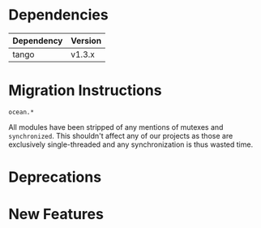 Dependencies
============

Dependency | Version
-----------|---------
tango      | v1.3.x

Migration Instructions
======================

`ocean.*`

  All modules have been stripped of any mentions of mutexes and
  `synchronized`. This shouldn't affect any of our projects as those
  are exclusively single-threaded and any synchronization is thus
  wasted time.

Deprecations
============

New Features
============
